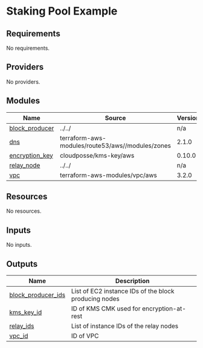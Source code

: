 # Staking Pool Example

<!-- BEGINNING OF PRE-COMMIT-TERRAFORM DOCS HOOK -->
## Requirements

No requirements.

## Providers

No providers.

## Modules

| Name | Source | Version |
|------|--------|---------|
| <a name="module_block_producer"></a> [block\_producer](#module\_block\_producer) | ../../ | n/a |
| <a name="module_dns"></a> [dns](#module\_dns) | terraform-aws-modules/route53/aws//modules/zones | 2.1.0 |
| <a name="module_encryption_key"></a> [encryption\_key](#module\_encryption\_key) | cloudposse/kms-key/aws | 0.10.0 |
| <a name="module_relay_node"></a> [relay\_node](#module\_relay\_node) | ../../ | n/a |
| <a name="module_vpc"></a> [vpc](#module\_vpc) | terraform-aws-modules/vpc/aws | 3.2.0 |

## Resources

No resources.

## Inputs

No inputs.

## Outputs

| Name | Description |
|------|-------------|
| <a name="output_block_producer_ids"></a> [block\_producer\_ids](#output\_block\_producer\_ids) | List of EC2 instance IDs of the block producing nodes |
| <a name="output_kms_key_id"></a> [kms\_key\_id](#output\_kms\_key\_id) | ID of KMS CMK used for encryption-at-rest |
| <a name="output_relay_ids"></a> [relay\_ids](#output\_relay\_ids) | List of instance IDs of the relay nodes |
| <a name="output_vpc_id"></a> [vpc\_id](#output\_vpc\_id) | ID of VPC |
<!-- END OF PRE-COMMIT-TERRAFORM DOCS HOOK -->
